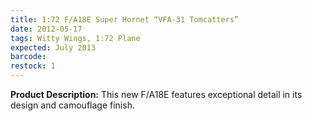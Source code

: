 ```yaml
---
title: 1:72 F/A18E Super Hornet “VFA-31 Tomcatters”
date: 2012-05-17
tags: Witty Wings, 1:72 Plane
expected: July 2013
barcode: 
restock: 1
---
```


**Product Description:**
This new F/A18E features exceptional detail in its design and camouflage finish.
